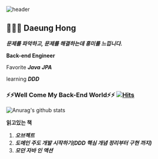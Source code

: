 
![header](https://capsule-render.vercel.app/api?type=waving&color=gradient&height=160&section=header&text=Jay&fontSize=70)


## 👨🏻‍💻  Daeung Hong 
***문제를 파악하고, 문제를 해결하는데 흥미를 느낍니다.***

**Back-end Engineer**

Favorite
***Java***
***JPA***

learning
***DDD***

### ⚡⚡Well Come My Back-End World⚡⚡ [![Hits](https://hits.seeyoufarm.com/api/count/incr/badge.svg?url=https%3A%2F%2Fgithub.com%2Fseongbinko%2Fhit-counter&count_bg=%233DC899&title_bg=%23555555&icon=&icon_color=%23E7E7E7&title=hits&edge_flat=false)](https://hits.seeyoufarm.com)
![Anurag's github stats](https://github-readme-stats.vercel.app/api?username=Allaccept12&show_icons=true&theme=radical)

**읽고있는 책**
1. ***오브젝트***
2. ***도메인 주도 개발 시작하기(DDD 핵심 개념 정리부터 구현 까지)*** 
3. ***모던 자바 인 액션***




<!-- 
<h3 align="center">🛠 Tech Stack 🛠</h3>

<p align="center"> Techs that I've used at least once </p>

<p align="center">
  <img src="https://img.shields.io/badge/Python-3766AB?style=flat-square&logo=Python&logoColor=white"/></a>&nbsp 
  <img src="https://img.shields.io/badge/Java-007396?style=flat-square&logo=Java&logoColor=white"/></a>&nbsp     
  <br>
  <img src="https://img.shields.io/badge/SpringBoot-6DB33F?style=flat-square&logo=Spring&logoColor=white"/></a>&nbsp   
  <img src="https://img.shields.io/badge/Mysql-E6B91E?style=flat-square&logo=MySql&logoColor=white"/></a>&nbsp 
  <img src="https://img.shields.io/badge/aws-333664?style=flat-square&logo=amazon-aws&logoColor=white"/></a>&nbsp 
  
</p> -->


